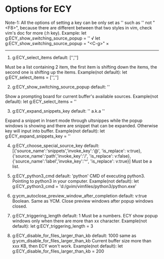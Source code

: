 Options for ECY
===============================================================================
Note-1: All the options of setting a key can be only set as '<xx>' such as '<F8>'
not "\<F8>", because there are different between that two styles in vim, check
vim's doc for more (:h key).
Example: 
  let g:ECY_show_switching_source_popup = '<C-g>'    √
  let g:ECY_show_switching_source_popup = "\<C-g>"   ×

-------------------------------------------------------------------------------

1. g:ECY_select_items
  default: ['<Tab>','<S-TAB>']

Must be a list containing 2 item, the first item is shifting down the items, 
the second one is shifting up the items.
Example(not default): 
  let g:ECY_select_items = ['<C-j>','<C-k>']



2. g:ECY_show_switching_source_popup
  default: '<Tab>'

Show a prompting board for current buffer's available sources.
Example(not default): 
  let g:ECY_select_items = '<F6>'



3. g:ECY_expand_snippets_key
  default: '<CR>' a.k.a '<Enter>'

Expand a snippet in Insert mode through ultsnippes while the popup 
windows is showing and there are snippet that can be expanded. 
Otherwise key will input into buffer.
Example(not default): 
  let g:ECY_expand_snippets_key = '<F2>'


4. g:ECY_choose_special_source_key
  default: [{'source_name':'snippets','invoke_key':'@', 'is_replace': v:true},
          {'source_name':'path','invoke_key':'/', 'is_replace': v:false},
          {'source_name':'label','invoke_key':'^', 'is_replace': v:true}]
Must be a list. 


5. g:ECY_python3_cmd
  default: 'python'
CMD of executing python3. Pointing to python3 in your computer.
Example(not default): 
  let g:ECY_python3_cmd = 'd:/gvim/vimfiles/python3/python.exe'

6. g:ycm_autoclose_preview_window_after_completion
  default: v:true
Boolean. Same as YCM. Close preview windows after popup windows closed.

7. g:ECY_triggering_length
  default: 1
Must be a numbers. ECY show popup windows only when there are more 
than xx character.
Example(not default): 
  let g:ECY_triggering_length = 3

8. g:ECY_disable_for_files_larger_than_kb
  default: 1000     same as g:ycm_disable_for_files_larger_than_kb
Current buffer size more than xxx KB, then ECY won't work.
Example(not default): 
  let g:ECY_disable_for_files_larger_than_kb = 200


